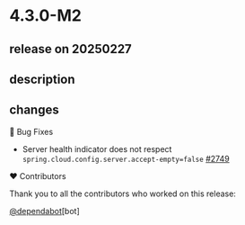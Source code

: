 # 4.3.0-M2

## release on 20250227
## description
## changes
🐞 Bug Fixes

* Server health indicator does not respect <code>spring.cloud.config.server.accept-empty=false</code> <a href="https://github.com/spring-cloud/spring-cloud-config/issues/2749" data-hovercard-type="issue" data-hovercard-url="/spring-cloud/spring-cloud-config/issues/2749/hovercard">#2749</a>

❤️ Contributors

Thank you to all the contributors who worked on this release:

<a class="user-mention notranslate" data-hovercard-type="organization" data-hovercard-url="/orgs/dependabot/hovercard" data-octo-click="hovercard-link-click" data-octo-dimensions="link_type:self" href="https://github.com/dependabot">@dependabot</a>[bot]

